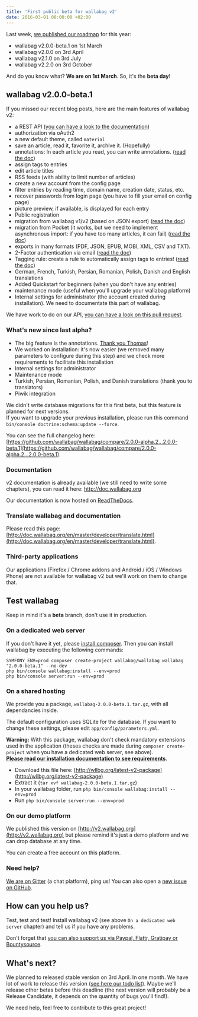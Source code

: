 ```yaml
---
title: 'First public beta for wallabag v2'
date: 2016-03-01 08:00:00 +02:00
---
```


Last week, [we published our roadmap]({filename}/20160220-roadmap-wallabag-v2.md) for this year:

* wallabag v2.0.0-beta.1 on 1st March
* wallabag v2.0.0 on 3rd April
* wallabag v2.1.0 on 3rd July
* wallabag v2.2.0 on 3rd October

And do you know what? **We are on 1st March**. So, it's the **beta day**!

## wallabag v2.0.0-beta.1

If you missed our recent blog posts, here are the main features of wallabag v2:

* a REST API ([you can have a look to the documentation](http://v2.wallabag.org/api/doc))
* authorization via oAuth2
* a new default theme, called `material`
* save an article, read it, favorite it, archive it. (Hopefully)
* annotations: In each article you read, you can write annotations. ([read the doc](http://doc.wallabag.org/en/master/user/annotations.html))
* assign tags to entries
* edit article titles
* RSS feeds (with ability to limit number of articles)
* create a new account from the config page
* filter entries by reading time, domain name, creation date, status, etc.
* recover passwords from login page (you have to fill your email on config page)
* picture preview, if available, is displayed for each entry
* Public registration
* migration from wallabag v1/v2 (based on JSON export) ([read the doc](http://doc.wallabag.org/en/master/user/import.html))
* migration from Pocket (it works, but we need to implement asynchronous import: if you have too many articles, it can fail) ([read the doc](http://doc.wallabag.org/en/master/user/import.html))
* exports in many formats (PDF, JSON, EPUB, MOBI, XML, CSV and TXT).
* 2-Factor authentication via email ([read the doc](http://doc.wallabag.org/en/master/user/configuration.html#two-factor-authentication))
* Tagging rule: create a rule to automatically assign tags to entries! ([read the doc](http://doc.wallabag.org/en/master/user/configuration.html#tagging-rules))
* German, French, Turkish, Persian, Romanian, Polish, Danish and English translations
* Added Quickstart for beginners (when you don't have any entries)
* maintenance mode (useful when you'll upgrade your wallabag platform)
* Internal settings for administrator (the account created during installation). We need to documentate this part of wallabag.

We have work to do on our API, [you can have a look on this pull request](https://github.com/wallabag/wallabag/pull/1675).

### What's new since last alpha?

* The big feature is the annotations. [Thank you Thomas](https://github.com/tcitworld)!
* We worked on installation: it's now easier (we removed many parameters to configure during this step) and we check more requirements to facilitate this installation
* Internal settings for administrator
* Maintenance mode
* Turkish, Persian, Romanian, Polish, and Danish translations (thank you to translators)
* Piwik integration

We didn't write database migrations for this first beta, but this feature is planned for next versions.  
If you want to upgrade your previous installation, please run this command `bin/console doctrine:schema:update --force`.

You can see the full changelog here: [https://github.com/wallabag/wallabag/compare/2.0.0-alpha.2...2.0.0-beta.1](https://github.com/wallabag/wallabag/compare/2.0.0-alpha.2...2.0.0-beta.1).

### Documentation

v2 documentation is already available (we still need to write some chapters), you can read it here: http://doc.wallabag.org

Our documentation is now hosted on [ReadTheDocs](http://readthedocs.org/).

### Translate wallabag and documentation

Please read this page: [http://doc.wallabag.org/en/master/developer/translate.html](http://doc.wallabag.org/en/master/developer/translate.html).

### Third-party applications

Our applications (Firefox / Chrome addons and Android / iOS / Windows Phone) are not available for wallabag v2 but we'll work on them to change that.

## Test wallabag

Keep in mind it's a **beta** branch, don't use it in production.

### On a dedicated web server

If you don't have it yet, please [install composer](https://getcomposer.org/download/). Then you can install wallabag by executing the following commands:

```
SYMFONY_ENV=prod composer create-project wallabag/wallabag wallabag "2.0.0-beta.1" --no-dev
php bin/console wallabag:install --env=prod
php bin/console server:run --env=prod
```

### On a shared hosting

We provide you a package, `wallabag-2.0.0-beta.1.tar.gz`, with all dependancies inside.

The default configuration uses SQLite for the database. If you want to change these settings, please edit `app/config/parameters.yml`.

**Warning:** With this package, wallabag don't check mandatory extensions used in the application (theses checks are made during `composer create-project` when you have a dedicated web server, see above).  
**[Please read our installation documentation to see requirements](http://doc.wallabag.org/en/master/user/installation.html)**.

* Download this file here: [http://wllbg.org/latest-v2-package](http://wllbg.org/latest-v2-package)
* Extract it (`tar xvf wallabag-2.0.0-beta.1.tar.gz`)
* In your wallabag folder, run `php bin/console wallabag:install --env=prod`
* Run `php bin/console server:run --env=prod`

### On our demo platform

We published this version on [http://v2.wallabag.org](http://v2.wallabag.org) but please remind it's just a demo platform and we can drop database at any time.

You can create a free account on this platform.

### Need help?

[We are on Gitter](https://gitter.im/wallabag/wallabag) (a chat platform), ping us! You can also open a [new issue on GitHub](https://github.com/wallabag/wallabag/issues/new).

## How can you help us?

Test, test and test! Install wallabag v2 (see above `On a dedicated web server` chapter) and tell us if you have any problems.

Don't forget that [you can also support us via Paypal, Flattr, Gratipay or Bountysource](https://www.wallabag.org/pages/donations.html).

## What's next?

We planned to released stable version on 3rd April. In one month. We have lot of work to release this version ([see here our todo list](https://github.com/wallabag/wallabag/milestones/2.0.0)). Maybe we'll release other betas before this deadline (the next version will probably be a Release Candidate, it depends on the quantity of bugs you'll find!).

We need help, feel free to contribute to this great project!
